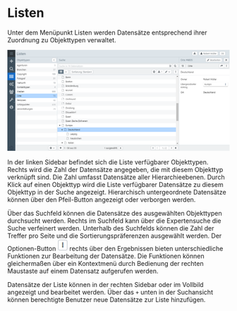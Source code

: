 # Listen

Unter dem Menüpunkt Listen werden Datensätze entsprechend ihrer Zuordnung zu Objekttypen verwaltet.

![Listenansicht](lists.png)

In der linken Sidebar befindet sich die Liste verfügbarer Objekttypen. Rechts wird die Zahl der Datensätze angegeben, die mit diesem Objekttyp verknüpft sind. Die Zahl umfasst Datensätze aller Hierarchieebenen. Durch Klick auf einen Objekttyp wird die Liste verfügbarer Datensätze zu diesem Objekttyp in der Suche angezeigt. Hierarchisch untergeordnete Datensätze können über den Pfeil-Button angezeigt oder verborgen werden.

Über das Suchfeld können die Datensätze des ausgewählten Objekttypen durchsucht werden. Rechts im Suchfeld kann über die Expertensuche die Suche verfeinert werden. Unterhalb des Suchfelds können die Zahl der Treffer pro Seite und die Sortierungspräferenzen ausgewählt werden. Der Optionen-Button ![Optionen](optionbutton.png) rechts über den Ergebnissen bieten unterschiedliche Funktionen zur Bearbeitung der Datensätze. Die Funktionen können gleichermaßen über ein Kontextmenü durch Bedienung der rechten Maustaste auf einem Datensatz aufgerufen werden.

Datensätze der Liste können in der rechten Sidebar oder im Vollbild angezeigt und bearbeitet werden. Über das <code class="button">+</code> unten in der Suchansicht können berechtigte Benutzer neue Datensätze zur Liste hinzufügen.

